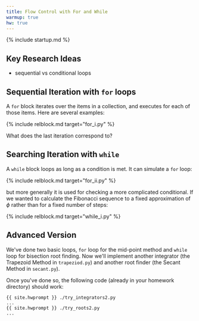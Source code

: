 ```yaml
---
title: Flow Control with For and While
warmup: true
hw: true
---
```

{% include startup.md %}

## Key Research Ideas

 - sequential vs conditional loops

## Sequential Iteration with `for` loops

A `for` block iterates over the items in a collection, and executes for each of
those items.  Here are several examples:

{% include relblock.md target="for_i.py" %}

What does the last iteration correspond to?

## Searching Iteration with `while`

A `while` block loops as long as a condition is met.  It can simulate a `for` loop:

{% include relblock.md target="for_ii.py" %}

but more generally it is used for checking a more complicated conditional.  If
we wanted to calculate the Fibonacci sequence to a fixed approximation of $\phi$
rather than for a fixed number of steps:

{% include relblock.md target="while_i.py" %}

## Advanced Version

We've done two basic loops, `for` loop for the mid-point method
and `while` loop for bisection root finding.  Now we'll implement another integrator (the Trapezoid Method in `trapeziod.py`) and another root finder (the Secant Method in `secant.py`).

Once you've done so, the following code (already in your homework directory) should work:

~~~
{{ site.hwprompt }} ./try_integrators2.py
...
{{ site.hwprompt }} ./try_roots2.py
...
~~~